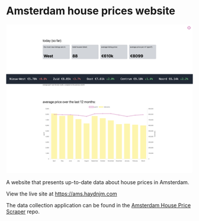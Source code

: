 # Amsterdam house prices website

![Screenshot of the website](./src/images/screenshot.png)

A website that presents up-to-date data about house prices in Amsterdam.

View the live site at https://ams.haydnjm.com

The data collection application can be found in the [Amsterdam House Price Scraper](https://github.com/haydnjm/houses-for-sale) repo.
